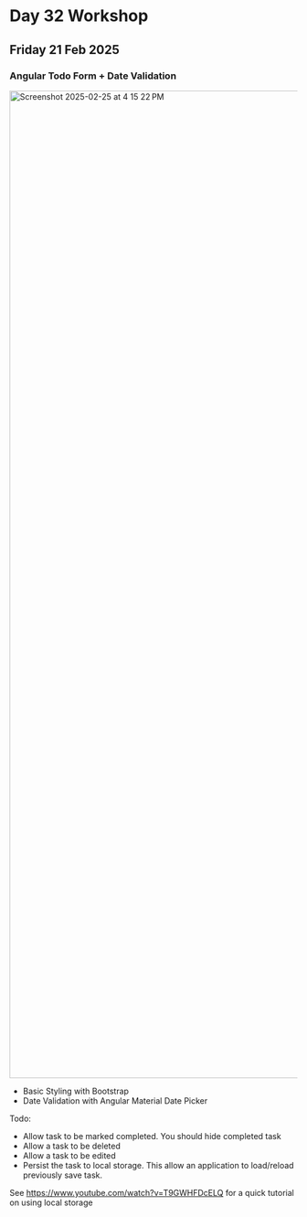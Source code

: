 # Day 32 Workshop 
## Friday 21 Feb 2025 
### Angular Todo Form + Date Validation


<img width="1728" alt="Screenshot 2025-02-25 at 4 15 22 PM" src="https://github.com/user-attachments/assets/c7ef9a51-b266-495e-b216-c55388506c97" />


- Basic Styling with Bootstrap 
- Date Validation with Angular Material Date Picker 

Todo: 
- Allow task to be marked completed. You should hide completed task
- Allow a task to be deleted
- Allow a task to be edited
- Persist the task to local storage. This allow an application to load/reload previously save task.

See https://www.youtube.com/watch?v=T9GWHFDcELQ for a quick
tutorial on using local storage
